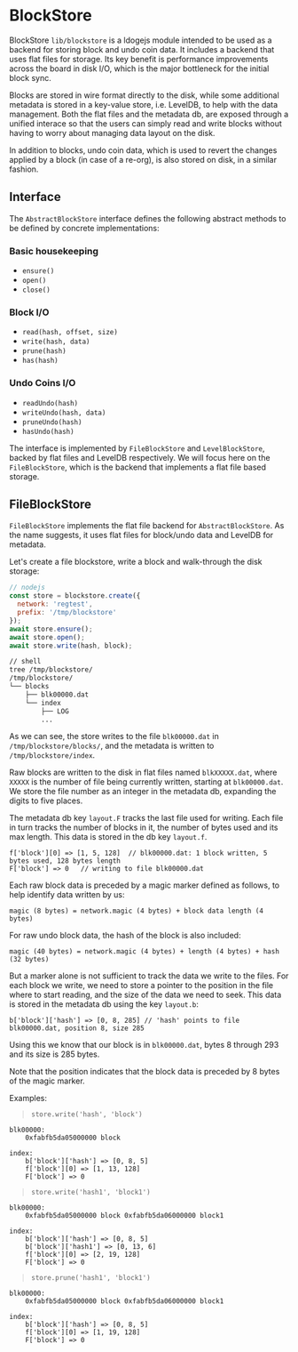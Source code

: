 # BlockStore

BlockStore `lib/blockstore` is a ldogejs module intended to be used as a backend
for storing block and undo coin data.  It includes a backend that uses flat
files for storage.  Its key benefit is performance improvements across the
board in disk I/O, which is the major bottleneck for the initial block sync.

Blocks are stored in wire format directly to the disk, while some additional
metadata is stored in a key-value store, i.e. LevelDB, to help with the data
management. Both the flat files and the metadata db, are exposed through a
unified interace so that the users can simply read and write blocks without
having to worry about managing data layout on the disk.

In addition to blocks, undo coin data, which is used to revert the changes
applied by a block (in case of a re-org), is also stored on disk, in a similar
fashion.

## Interface

The `AbstractBlockStore` interface defines the following abstract methods to be
defined by concrete implementations:

### Basic housekeeping

* `ensure()`
* `open()`
* `close()`

### Block I/O

* `read(hash, offset, size)`
* `write(hash, data)`
* `prune(hash)`
* `has(hash)`

### Undo Coins I/O

* `readUndo(hash)`
* `writeUndo(hash, data)`
* `pruneUndo(hash)`
* `hasUndo(hash)`

The interface is implemented by `FileBlockStore` and  `LevelBlockStore`, backed
by flat files and LevelDB respectively. We  will focus here on the
`FileBlockStore`, which is the backend that implements a flat file based
storage.

## FileBlockStore

`FileBlockStore` implements the flat file backend for `AbstractBlockStore`.  As
the name suggests, it uses flat files for block/undo data and LevelDB for
metadata.

Let's create a file blockstore, write a block and walk-through the disk storage:

```js
// nodejs
const store = blockstore.create({
  network: 'regtest',
  prefix: '/tmp/blockstore'
});
await store.ensure();
await store.open();
await store.write(hash, block);
```

```sh
// shell
tree /tmp/blockstore/
/tmp/blockstore/
└── blocks
    ├── blk00000.dat
    └── index
        ├── LOG
        ...
```

As we can see, the store writes to the file `blk00000.dat` in
`/tmp/blockstore/blocks/`, and the metadata is written to
`/tmp/blockstore/index`.

Raw blocks are written to the disk in flat files named `blkXXXXX.dat`, where
`XXXXX` is the number of file being currently written, starting at
`blk00000.dat`.  We store the file number as an integer in the metadata db,
expanding the digits to five places.

The metadata db key `layout.F` tracks the last file used for writing.  Each
file in turn tracks the number of blocks in it, the number of bytes used and
its max length.  This data is stored in the db key `layout.f`.

    f['block'][0] => [1, 5, 128]  // blk00000.dat: 1 block written, 5 bytes used, 128 bytes length
    F['block'] => 0   // writing to file blk00000.dat

Each raw block data is preceded by a magic marker defined as follows, to help
identify data written by us:

    magic (8 bytes) = network.magic (4 bytes) + block data length (4 bytes)

For raw undo block data, the hash of the block is also included:

    magic (40 bytes) = network.magic (4 bytes) + length (4 bytes) + hash (32 bytes)

But a marker alone is not sufficient to track the data we write to the files.
For each block we write, we need to store a pointer to the position in the file
where to start reading, and the size of the data we need to seek. This data is
stored in the metadata db using the key `layout.b`:

    b['block']['hash'] => [0, 8, 285] // 'hash' points to file blk00000.dat, position 8, size 285

Using this we know that our block is in `blk00000.dat`, bytes 8 through 293 and its size
is 285 bytes.

Note that the position indicates that the block data is preceded by 8 bytes of
the magic marker.


Examples:

> `store.write('hash', 'block')`

    blk00000:
        0xfabfb5da05000000 block

    index:
        b['block']['hash'] => [0, 8, 5]
        f['block'][0] => [1, 13, 128]
        F['block'] => 0

> `store.write('hash1', 'block1')`

    blk00000:
        0xfabfb5da05000000 block 0xfabfb5da06000000 block1

    index:
        b['block']['hash'] => [0, 8, 5]
        b['block']['hash1'] => [0, 13, 6]
        f['block'][0] => [2, 19, 128]
        F['block'] => 0

> `store.prune('hash1', 'block1')`

    blk00000:
        0xfabfb5da05000000 block 0xfabfb5da06000000 block1

    index:
        b['block']['hash'] => [0, 8, 5]
        f['block'][0] => [1, 19, 128]
        F['block'] => 0
